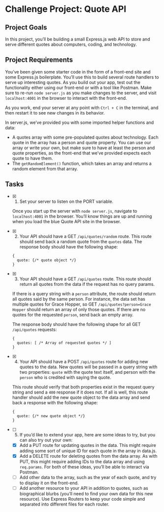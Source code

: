 # Challenge Project: Quote API

## Project Goals
In this project, you’ll be building a small Express.js web API to store and serve different quotes about computers, coding, and technology.

## Project Requirements
You’ve been given some starter code in the form of a front-end site and some Express.js boilerplate. You’ll use this to build several route handlers to serve up interesting quotes. As you build out your app, test out the functionality either using our front-end or with a tool like Postman. Make sure to re-run `node server.js` as you make changes to the server, and visit `localhost:4001` in the browser to interact with the front-end.

As you work, end your server at any point with `Ctrl + C` in the terminal, and then restart it to see new changes in its behavior.

In server.js, we’ve provided you with some imported helper functions and data:
- A quotes array with some pre-populated quotes about technology. Each quote in the array has a person and quote property. You can use our array or write your own, but make sure to have at least the person and quote properties, as the front-end that we’ve provided expects each quote to have them.
- The `getRandomElement()` function, which takes an array and returns a random element from that array.

## Tasks

- [x] 1. Set your server to listen on the PORT variable.

  Once you start up the server with `node server.js`, navigate to `localhost:4001` in the browser. You’ll know things are up and running when you load the blue Quote API site in the browser.

- [x] 2. Your API should have a GET `/api/quotes/random` route. This route should send back a random quote from the `quotes` data. The response body should have the following shape:

  ```
  {
    quote: {/* quote object */}
  }
  ```

- [x] 3. Your API should have a GET `/api/quotes` route. This route should return all quotes from the data if the request has no query params.

  If there is a query string with a `person` attribute, the route should return all quotes said by the same person. For instance, the data set has multiple quotes for Grace Hopper, so GET `/api/quotes?person=Grace Hopper` should return an array of only those quotes. If there are no quotes for the requested `person`, send back an empty array.

  The response body should have the following shape for all GET `/api/quotes` requests:

  ```
  {
    quotes: [ /* Array of requested quotes */ ]
  }
  ```

- [x] 4. Your API should have a POST `/api/quotes` route for adding new quotes to the data. New quotes will be passed in a query string with two properties: `quote` with the quote text itself, and person with the `person` who is credited with saying the quote.

  This route should verify that both properties exist in the request query string and send a `400` response if it does not. If all is well, this route handler should add the new quote object to the data array and send back a response with the following shape:

  ```
  {
    quote: {/* new quote object */}
  }
  ```

- [ ] 5. If you’d like to extend your app, here are some ideas to try, but you can also try out your own:

  - [x] Add a PUT route for updating quotes in the data. This might require adding some sort of unique ID for each quote in the array in data.js.
  - [x] Add a DELETE route for deleting quotes from the data array. As with PUT, this might require adding IDs to the data array and using `req.params`. For both of these ideas, you’ll be able to interact via Postman.
  - [ ] Add other data to the array, such as the year of each quote, and try to display it on the front-end.
  - [ ] Add another resource to your API in addition to quotes, such as biographical blurbs (you’ll need to find your own data for this new resource). Use Express Routers to keep your code simple and separated into different files for each router.